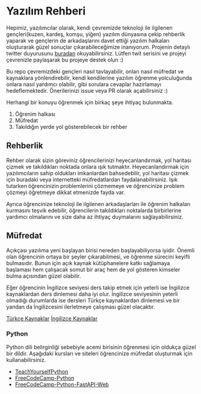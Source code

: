 # Yazılım Rehberi

Hepimiz, yazılımcılar olarak, kendi çevremizde teknoloji ile ilgilenen gençleri(kuzen, kardeş, komşu, yiğen) yazılım dünyasına çekip rehberlik yaparak ve gençlerin de arkadaşlarını davet ettiği yazılım halkaları oluşturarak güzel sonuçlar çıkarabileceğimize inanıyorum. Projenin detaylı twitter duyurusunu [buradan](https://twitter.com/farukozderim/status/1556355771335643142?s=20&t=xckRYv0u8D6BxXQCGVHfUw) okuyabilirsiniz. Lütfen twit serisini ve projeyi çevrenizle paylaşarak bu projeye destek olun :)

Bu repo çevremizdeki gençleri nasıl tavlayabilir, onları nasıl müfredat ve kaynaklara yönlendirebilir, kendi kendilerine yazılım öğrenme yolculuğunda onlara nasıl yardımcı olabilir, gibi sorulara cevaplar hazırlamayı hedeflemektedir. Önerilerinizi issue veya PR olarak açabilirsiniz :)


Herhangi bir konuyu öğrenmek için birkaç şeye ihtiyaç bulunmakta.

1. Öğrenim halkası
2. Müfredat
3. Takıldığın yerde yol gösterebilecek bir rehber


## Rehberlik

Rehber olarak sizin göreviniz öğrencilerinizi heyecanlandırmak, yol haritası çizmek ve takıldıkları noktada onlara ışık tutmaktır. Heyecanlandırmak için yazılımcıların sahip oldukları imkanlardan bahsedebilir, yol haritası çizmek için buradaki veya internetteki müfredatlardan faydalanabilirsiniz. Işık tutarken öğrencinizin problemlerini çözmemeye ve öğrencinize problem çözmeyi öğretmeye dikkat etmenizde fayda var.

Ayrıca öğrencinize teknoloji ile ilgilenen arkadaşlarları ile öğrenim halkaları kurmasını teşvik edebilir, öğrencilerin takıldıkları noktalarda birbirlerine yardımcı olmalarını ve size daha az ihtiyaç duymalarını sağlayabilirsiniz.

## Müfredat

Açıkçası yazılıma yeni başlayan birisi nereden başlayabiliyorsa iyidir. Önemli olan öğrencinin ortaya bir şeyler çıkarabilmesi, ve öğrenme sürecini keyifli bulmasıdır. Bunun için açık kaynak kütüphanelere katkı sağlamaya başlaması hem çalışacak somut bir araç hem de yol gösteren kimseler bulma açısından güzel olabilir.

Eğer öğrencinin İngilizce seviyesi ders takip etmek için yeterli ise İngilizce kaynaklardan ders dinlemesi daha iyi olur. İngilizce seviyesinin yeterli olmadığı durumlarda ise dersleri Türkçe kaynaklardan dinlemesi ve bir yandan da İngilizcesini ilerletmeye çalışması güzel olacaktır.

[Türkçe Kaynaklar](https://www.btkakademi.gov.tr/portal/catalog)
[İngilizce Kaynaklar](https://teachyourselfcs.com/)

### Python

Python dili belirginliği sebebiyle acemi birisinin öğrenmesi için oldukça güzel bir dildir. Aşağıdaki kursları ve siteleri öğrencinize müfredat oluşturmak için kullanabilirsiniz. 

- [TeachYourselfPython](https://teachyourselfpython.com/)
- [FreeCodeCamp-Python](https://youtu.be/rfscVS0vtbw)
- [FreeCodeCamp-Python-FastAPI-Web](https://youtu.be/0sOvCWFmrtA)
 

